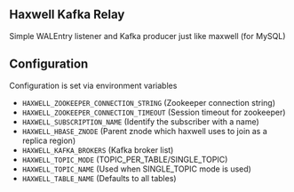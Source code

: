 Haxwell Kafka Relay
-------------------
Simple WALEntry listener and Kafka producer just like maxwell (for MySQL)

Configuration
-------------
Configuration is set via environment variables
 * ```HAXWELL_ZOOKEEPER_CONNECTION_STRING``` (Zookeeper connection string)
 * ```HAXWELL_ZOOKEEPER_CONNECTION_TIMEOUT``` (Session timeout for zookeeper)
 * ```HAXWELL_SUBSCRIPTION_NAME``` (Identify the subscriber with a name)
 * ```HAXWELL_HBASE_ZNODE``` (Parent znode which haxwell uses to join as a replica region)
 * ```HAXWELL_KAFKA_BROKERS``` (Kafka broker list)
 * ```HAXWELL_TOPIC_MODE``` (TOPIC_PER_TABLE/SINGLE_TOPIC)
 * ```HAXWELL_TOPIC_NAME``` (Used when SINGLE_TOPIC mode is used)
 * ```HAXWELL_TABLE_NAME``` (Defaults to all tables)
